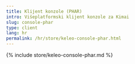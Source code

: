 ```yaml
---
title: Klijent konzole (PHAR)
intro: Višeplatformski klijent konzole za Kimai
slug: console-phar
type: client
lang: hr
permalink: /hr/store/keleo-console-phar.html
---
```


{% include store/keleo-console-phar.md %}
